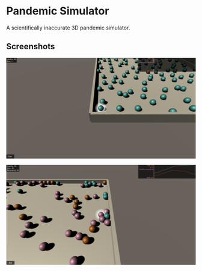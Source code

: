 # Pandemic Simulator
A scientifically inaccurate 3D pandemic simulator.

## Screenshots
![Screenshot 0](screenshots/0.png)

![Screenshot 1](screenshots/1.png)
